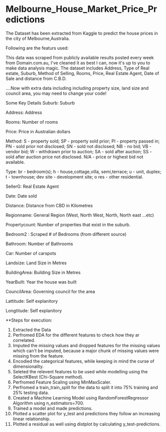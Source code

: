 # Melbourne_House_Market_Price_Predictions

The Dataset has been extracted from Kaggle to predict the house prices in the city of Melbourne,Australia.

Following are the featurs used:

This data was scraped from publicly available results posted every week from Domain.com.au, I've cleaned it as best I can, now it's up to you to make data analysis magic. The dataset includes Address, Type of Real estate, Suburb, Method of Selling, Rooms, Price, Real Estate Agent, Date of Sale and distance from C.B.D.

….Now with extra data including including property size, land size and council area, you may need to change your code!

Some Key Details
Suburb: Suburb

Address: Address

Rooms: Number of rooms

Price: Price in Australian dollars

Method:
S - property sold;
SP - property sold prior;
PI - property passed in;
PN - sold prior not disclosed;
SN - sold not disclosed;
NB - no bid;
VB - vendor bid;
W - withdrawn prior to auction;
SA - sold after auction;
SS - sold after auction price not disclosed.
N/A - price or highest bid not available.

Type:
br - bedroom(s);
h - house,cottage,villa, semi,terrace;
u - unit, duplex;
t - townhouse;
dev site - development site;
o res - other residential.

SellerG: Real Estate Agent

Date: Date sold

Distance: Distance from CBD in Kilometres

Regionname: General Region (West, North West, North, North east …etc)

Propertycount: Number of properties that exist in the suburb.

Bedroom2 : Scraped # of Bedrooms (from different source)

Bathroom: Number of Bathrooms

Car: Number of carspots

Landsize: Land Size in Metres

BuildingArea: Building Size in Metres

YearBuilt: Year the house was built

CouncilArea: Governing council for the area

Lattitude: Self explanitory

Longtitude: Self explanitory


**Steps for execution:

1. Extracted the Data
2. Perfromed EDA for the different features to check how they ar correlated.
3. Imputed the missing values and dropped features for the missing values which can't be imputed, because a major chunk of missing values were missing from the feature.
4. Encodied the categorical features, while keeping in mind the curse of dimensionality.
5. Seleted the relevent features to be used while modelling using the SelectKBest (Chi-Square method).
6. Perfromed Feature Scaling using MinMaxScaler.
7. Perfromed a train_train_split for the data to split it into 75% training and 25% testing data. 
8. Created a Machine Learning Model using RandomForestRegressor Algorithm using n_estimators=700.
9. Trained a model and made predictions.
10. Plotted a scatter plot for y_test and predictions they follow an increasing linear relationship.
11. Plotted a residual as well using distplot by calculating y_test-predictions.


